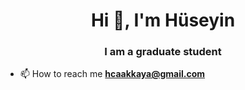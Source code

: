 <h1 align="center">Hi 👋, I'm Hüseyin</h1>
<h3 align="center">I am a graduate student</h3>

- 📫 How to reach me **hcaakkaya@gmail.com**

